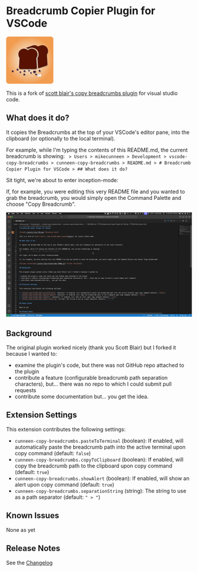 # Breadcrumb Copier Plugin for VSCode

![icon](./assets/icon-128.png "Extension Icon")

This is a fork of [scott blair's copy breadcrumbs plugin][sblair] for visual studio code.

## What does it do?

It copies the Breadcrumbs at the top of your VSCode's editor pane, into the clipboard (or optionally to the local terminal).

For example, while I'm typing the contents of this README.md, the current breadcrumb is showing:
` > Users > mikecunneen > Development > vscode-copy-breadcrumbs > cunneen-copy-breadcrumbs > README.md > # Breadcrumb Copier Plugin for VSCode > ## What does it do?`

Sit tight, we're about to enter inception-mode:

If, for example, you were editing this very README file and you wanted to grab the breadcrumb, you would simply open the Command Palette and choose "Copy Breadcrumb".

![screen recording](./assets/copy-breadcrumbs-1080p.gif "Screen recording")

## Background

The original plugin worked nicely (thank you Scott Blair) but I forked it because I wanted to:

* examine the plugin's code, but there was not GitHub repo attached to the plugin
* contribute a feature (configurable breadcrumb path separation characters), but... there was no repo to which I could submit pull requests
* contribute some documentation but... you get the idea.

## Extension Settings

This extension contributes the following settings:

* `cunneen-copy-breadcrumbs.pasteToTerminal` (boolean): If enabled, will automatically paste the breadcrumb path into the active terminal upon copy command (default: `false`)
* `cunneen-copy-breadcrumbs.copyToClipboard` (boolean): If enabled, will copy the breadcrumb path to the clipboard upon copy command (default: `true`)
* `cunneen-copy-breadcrumbs.showAlert` (boolean): If enabled, will show an alert upon copy command (default: `true`)
* `cunneen-copy-breadcrumbs.separationString` (string): The string to use as a path separator (default: `" > "`)

## Known Issues

None as yet

## Release Notes

See the [Changelog][changelog]

[changelog]: CHANGELOG.md "Changelog"
[sblair]: https://marketplace.visualstudio.com/items?itemName=scott-blair.copy-breadcrumbs "Scott Blair's Copy Breadcrumbs Plugin"
